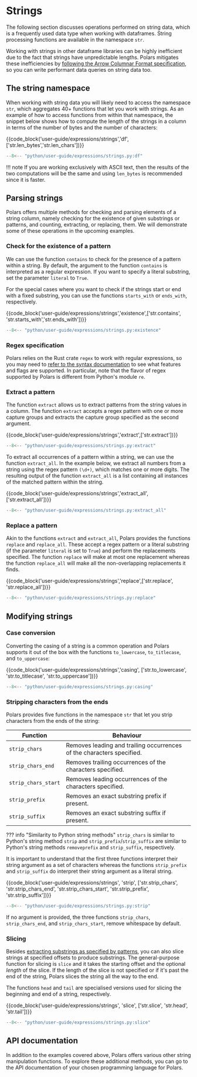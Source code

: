 # Strings

The following section discusses operations performed on string data, which is a frequently used data type when working with dataframes.
String processing functions are available in the namespace `str`.

Working with strings in other dataframe libraries can be highly inefficient due to the fact that strings have unpredictable lengths.
Polars mitigates these inefficiencies by [following the Arrow Columnar Format specification](../concepts/data-types-and-structures.md#data-types-internals), so you can write performant data queries on string data too.

## The string namespace

When working with string data you will likely need to access the namespace `str`, which aggregates 40+ functions that let you work with strings.
As an example of how to access functions from within that namespace, the snippet below shows how to compute the length of the strings in a column in terms of the number of bytes and the number of characters:

{{code_block('user-guide/expressions/strings','df',['str.len_bytes','str.len_chars'])}}

```python exec="on" result="text" session="expressions/strings"
--8<-- "python/user-guide/expressions/strings.py:df"
```

!!! note
If you are working exclusively with ASCII text, then the results of the two computations will be the same and using `len_bytes` is recommended since it is faster.

## Parsing strings

Polars offers multiple methods for checking and parsing elements of a string column, namely checking for the existence of given substrings or patterns, and counting, extracting, or replacing, them.
We will demonstrate some of these operations in the upcoming examples.

### Check for the existence of a pattern

We can use the function `contains` to check for the presence of a pattern within a string.
By default, the argument to the function `contains` is interpreted as a regular expression.
If you want to specify a literal substring, set the parameter `literal` to `True`.

For the special cases where you want to check if the strings start or end with a fixed substring, you can use the functions `starts_with` or `ends_with`, respectively.

{{code_block('user-guide/expressions/strings','existence',['str.contains', 'str.starts_with','str.ends_with'])}}

```python exec="on" result="text" session="expressions/strings"
--8<-- "python/user-guide/expressions/strings.py:existence"
```

### Regex specification

Polars relies on the Rust crate `regex` to work with regular expressions, so you may need to [refer to the syntax documentation](https://docs.rs/regex/latest/regex/#syntax) to see what features and flags are supported.
In particular, note that the flavor of regex supported by Polars is different from Python's module `re`.

### Extract a pattern

The function `extract` allows us to extract patterns from the string values in a column.
The function `extract` accepts a regex pattern with one or more capture groups and extracts the capture group specified as the second argument.

{{code_block('user-guide/expressions/strings','extract',['str.extract'])}}

```python exec="on" result="text" session="expressions/strings"
--8<-- "python/user-guide/expressions/strings.py:extract"
```

To extract all occurrences of a pattern within a string, we can use the function `extract_all`.
In the example below, we extract all numbers from a string using the regex pattern `(\d+)`, which matches one or more digits.
The resulting output of the function `extract_all` is a list containing all instances of the matched pattern within the string.

{{code_block('user-guide/expressions/strings','extract_all',['str.extract_all'])}}

```python exec="on" result="text" session="expressions/strings"
--8<-- "python/user-guide/expressions/strings.py:extract_all"
```

### Replace a pattern

Akin to the functions `extract` and `extract_all`, Polars provides the functions `replace` and `replace_all`.
These accept a regex pattern or a literal substring (if the parameter `literal` is set to `True`) and perform the replacements specified.
The function `replace` will make at most one replacement whereas the function `replace_all` will make all the non-overlapping replacements it finds.

{{code_block('user-guide/expressions/strings','replace',['str.replace', 'str.replace_all'])}}

```python exec="on" result="text" session="expressions/strings"
--8<-- "python/user-guide/expressions/strings.py:replace"
```

## Modifying strings

### Case conversion

Converting the casing of a string is a common operation and Polars supports it out of the box with the functions `to_lowercase`, `to_titlecase`, and `to_uppercase`:

{{code_block('user-guide/expressions/strings','casing', ['str.to_lowercase', 'str.to_titlecase', 'str.to_uppercase'])}}

```python exec="on" result="text" session="expressions/strings"
--8<-- "python/user-guide/expressions/strings.py:casing"
```

### Stripping characters from the ends

Polars provides five functions in the namespace `str` that let you strip characters from the ends of the string:

| Function            | Behaviour                                                             |
| ------------------- | --------------------------------------------------------------------- |
| `strip_chars`       | Removes leading and trailing occurrences of the characters specified. |
| `strip_chars_end`   | Removes trailing occurrences of the characters specified.             |
| `strip_chars_start` | Removes leading occurrences of the characters specified.              |
| `strip_prefix`      | Removes an exact substring prefix if present.                         |
| `strip_suffix`      | Removes an exact substring suffix if present.                         |

??? info "Similarity to Python string methods"
`strip_chars` is similar to Python's string method `strip` and `strip_prefix`/`strip_suffix` are similar to Python's string methods `removeprefix` and `strip_suffix`, respectively.

It is important to understand that the first three functions interpret their string argument as a set of characters whereas the functions `strip_prefix` and `strip_suffix` do interpret their string argument as a literal string.

{{code_block('user-guide/expressions/strings', 'strip', ['str.strip_chars', 'str.strip_chars_end', 'str.strip_chars_start', 'str.strip_prefix', 'str.strip_suffix'])}}

```python exec="on" result="text" session="expressions/strings"
--8<-- "python/user-guide/expressions/strings.py:strip"
```

If no argument is provided, the three functions `strip_chars`, `strip_chars_end`, and `strip_chars_start`, remove whitespace by default.

### Slicing

Besides [extracting substrings as specified by patterns](#extract-a-pattern), you can also slice strings at specified offsets to produce substrings.
The general-purpose function for slicing is `slice` and it takes the starting offset and the optional _length_ of the slice.
If the length of the slice is not specified or if it's past the end of the string, Polars slices the string all the way to the end.

The functions `head` and `tail` are specialised versions used for slicing the beginning and end of a string, respectively.

{{code_block('user-guide/expressions/strings', 'slice', ['str.slice', 'str.head', 'str.tail'])}}

```python exec="on" result="text" session="expressions/strings"
--8<-- "python/user-guide/expressions/strings.py:slice"
```

## API documentation

In addition to the examples covered above, Polars offers various other string manipulation functions.
To explore these additional methods, you can go to the API documentation of your chosen programming language for Polars.
